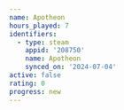 ```yaml
---
name: Apotheon
hours_played: 7
identifiers:
  - type: steam
    appid: '208750'
    name: Apotheon
    synced_on: '2024-07-04'
active: false
rating: 0
progress: new
---
```


